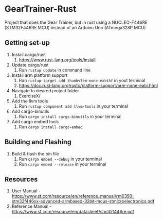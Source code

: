 # GearTrainer-Rust

Project that does the Gear Trainer, but in rust using a NUCLEO-F446RE (STM32F446RE MCU) instead of an Arduino Uno (ATmega328P MCU)

## Getting set-up

1. Install cargo/rust
    1. https://www.rust-lang.org/tools/install
1. Update cargo/rust
    1. Run `rustup update` in command line
1. Install arm platform support
    1. Run `rustup target add thumbv7em-none-eabihf` in yout terminal
    1. https://doc.rust-lang.org/rustc/platform-support/arm-none-eabi.html
1. Navigate to desired project folder
    1. ExerciseX/
1. Add the llvm tools
    1. Run `rustup component add llvm-tools` in your terminal
1.  Add cargo-binutils 
    1. Run `cargo install cargo-binutils` in your terminal
1. Add cargo embed tools
    1. Run `cargo install cargo-embed`

## Building and Flashing

1. Build & flash the bin file
    1. Run `cargo embed --debug` in your terminal
    1. Run `cargo embed --release` in your terminal


## Resources

1. User Manual - https://www.st.com/resource/en/reference_manual/rm0390-stm32f446xx-advanced-armbased-32bit-mcus-stmicroelectronics.pdf 
1. Reference Manual - https://www.st.com/resource/en/datasheet/stm32f446re.pdf 